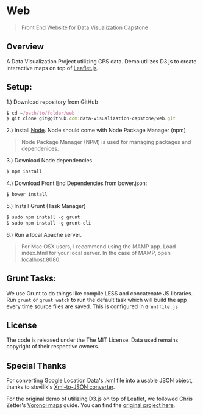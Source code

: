 Web
===========

> Front End Website for Data Visualization Capstone


Overview
---

A Data Visualization Project utilizing GPS data. Demo utilizes D3.js to create interactive maps on top of [Leaflet.js](http://leafletjs.com/).

Setup:
----

1.) Download repository from GitHub

```javascript
$ cd ~/path/to/folder/web
$ git clone git@github.com:data-visualization-capstone/web.git
```

2.) Install [Node](http://nodejs.org/download/). Node should come with Node Package Manager (npm)

> Node Package Manager (NPM) is used for managing packages and dependenices.

3.) Download Node dependencies

```javascript
$ npm install
```

4.) Download Front End Dependencies from bower.json:

```javascript
$ bower install
```

5.) Install Grunt (Task Manager)

```javascript
$ sudo npm install -g grunt
$ sudo npm install -g grunt-cli
```

6.) Run a local Apache server. 

> For Mac OSX users, I recommend using the MAMP app.
> Load index.html for your local server. In the case of MAMP, open localhost:8080

Grunt Tasks:
---

We use Grunt to do things like compile LESS and concatenate JS libraries. Run `grunt` or `grunt watch` to run the default task which will build the app every time source files are saved. This is configured in `Gruntfile.js`

License
---

The code is released under the The MIT License. Data used remains copyright of their respective owners.

Special Thanks
---

For converting Google Location Data's .kml file into a usable JSON object, thanks to stsvilik's [Xml-to-JSON converter](https://github.com/stsvilik/Xml-to-JSON).

For the original demo of utilizing D3.js on top of Leaflet, we followed Chris Zetter's [Voronoi maps](http://chriszetter.com/blog/2014/06/14/visualising-supermarkets-with-a-voronoi-diagram/) guide. You can find the [original project here](https://github.com/zetter/voronoi-maps).
